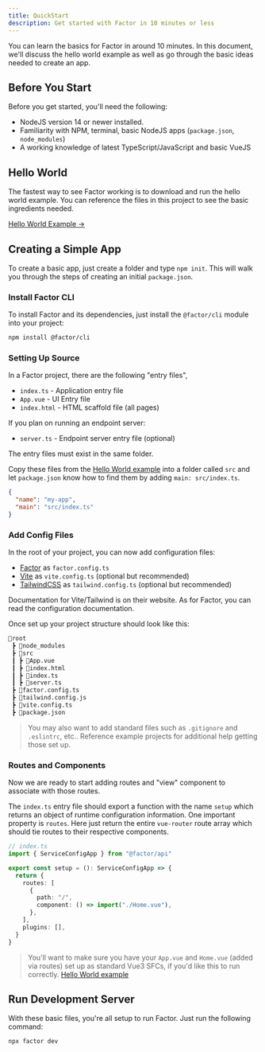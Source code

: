 ```yaml
---
title: QuickStart
description: Get started with Factor in 10 minutes or less
---
```


You can learn the basics for Factor in around 10 minutes. In this document, we'll discuss the hello world example as well as go through the basic ideas needed to create an app.

## Before You Start

Before you get started, you'll need the following:

- NodeJS version 14 or newer installed.
- Familiarity with NPM, terminal, basic NodeJS apps (`package.json`, `node_modules`)
- A working knowledge of latest TypeScript/JavaScript and basic VueJS

## Hello World

The fastest way to see Factor working is to download and run the hello world example. You can reference the files in this project to see the basic ingredients needed.

[Hello World Example &rarr;](https://github.com/FactorJS/factor-hello-world)

## Creating a Simple App

To create a basic app, just create a folder and type `npm init`. This will walk you through the steps of creating an initial `package.json`.

### Install Factor CLI

To install Factor and its dependencies, just install the `@factor/cli` module into your project:

```bash
npm install @factor/cli
```

### Setting Up Source

In a Factor project, there are the following "entry files",

- `index.ts` - Application entry file
- `App.vue` - UI Entry file
- `index.html` - HTML scaffold file (all pages)

If you plan on running an endpoint server:

- `server.ts` - Endpoint server entry file (optional)

The entry files must exist in the same folder.

Copy these files from the [Hello World example](https://github.com/FactorJS/factor-hello-world) into a folder called `src` and let `package.json` know how to find them by adding `main: src/index.ts`.

```json
{
  "name": "my-app",
  "main": "src/index.ts"
}
```

### Add Config Files

In the root of your project, you can now add configuration files:

- [Factor](https://www.factorjs.org) as `factor.config.ts`
- [Vite](https://vitejs.dev/) as `vite.config.ts` (optional but recommended)
- [TailwindCSS](https://tailwindcss.com/) as `tailwind.config.ts` (optional but recommended)

Documentation for Vite/Tailwind is on their website. As for Factor, you can read the configuration documentation.

Once set up your project structure should look like this:

```bash
📂root
 ┣ 📂node_modules
 ┣ 📂src
 ┃ ┣ 📄App.vue
 ┃ ┣ 📄index.html
 ┃ ┣ 📄index.ts
 ┃ ┣ 📄server.ts
 ┣ 📄factor.config.ts
 ┣ 📄tailwind.config.js
 ┣ 📄vite.config.ts
 ┣ 📄package.json
```

> You may also want to add standard files such as `.gitignore` and `.eslintrc`, etc.. Reference example projects for additional help getting those set up.

### Routes and Components

Now we are ready to start adding routes and "view" component to associate with those routes.

The `index.ts` entry file should export a function with the name `setup` which returns an object of runtime configuration information. One important property is `routes`. Here just return the entire `vue-router` route array which should tie routes to their respective components.

```ts
// index.ts
import { ServiceConfigApp } from "@factor/api"

export const setup = (): ServiceConfigApp => {
  return {
    routes: [
      {
        path: "/",
        component: () => import("./Home.vue"),
      },
    ],
    plugins: [],
  }
}
```

> You'll want to make sure you have your `App.vue` and `Home.vue` (added via routes) set up as standard Vue3 SFCs, if you'd like this to run correctly. [Hello World example](https://github.com/FactorJS/factor-hello-world)

## Run Development Server

With these basic files, you're all setup to run Factor. Just run the following command:

```bash
npx factor dev
```
